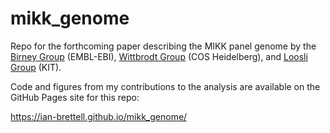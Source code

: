 # mikk_genome
Repo for the forthcoming paper describing the MIKK panel genome by the [Birney Group](https://www.ebi.ac.uk/research/birney) (EMBL-EBI), [Wittbrodt Group](https://www.cos.uni-heidelberg.de/index.php/j.wittbrodt?l=_e) (COS Heidelberg), and [Loosli Group](https://bip.ibcs.kit.edu/loosli.php) (KIT).

Code and figures from my contributions to the analysis are available on the GitHub Pages site for this repo: 

https://ian-brettell.github.io/mikk_genome/
